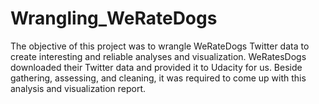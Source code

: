 # Wrangling_WeRateDogs

The objective of this project was to wrangle WeRateDogs Twitter data to create interesting and reliable analyses and visualization. WeRatesDogs downloaded their Twitter data and provided it to Udacity for us. Beside gathering, assessing, and cleaning, it was required to come up with this analysis and visualization report.
